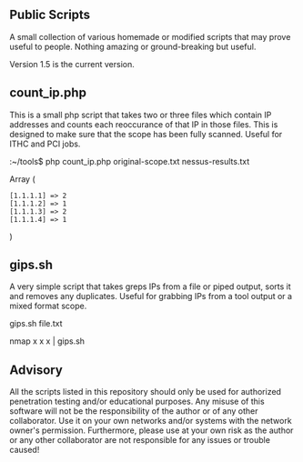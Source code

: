 ## Public Scripts

A small collection of various homemade or modified scripts that may prove useful to people. Nothing amazing or ground-breaking but useful.

Version 1.5 is the current version.

## count_ip.php

This is a small php script that takes two or three files which contain IP addresses and counts each reoccurance of that IP in those files. This is designed to make sure that the scope has been fully scanned. Useful for ITHC and PCI jobs.

:~/tools$ php count_ip.php original-scope.txt nessus-results.txt

Array
(

    [1.1.1.1] => 2
    [1.1.1.2] => 1
    [1.1.1.3] => 2
    [1.1.1.4] => 1
)

## gips.sh

A very simple script that takes greps IPs from a file or piped output, sorts it and removes any duplicates. Useful for grabbing IPs from a tool output or a mixed format scope.

gips.sh file.txt

nmap x x x | gips.sh



## Advisory

All the scripts listed in this repository should only be used for authorized penetration testing and/or educational purposes. Any misuse of this software will not be the responsibility of the author or of any other collaborator. Use it on your own networks and/or systems with the network owner's permission. Furthermore, please use at your own risk as the author or any other collaborator are not responsible for any issues or trouble caused!
